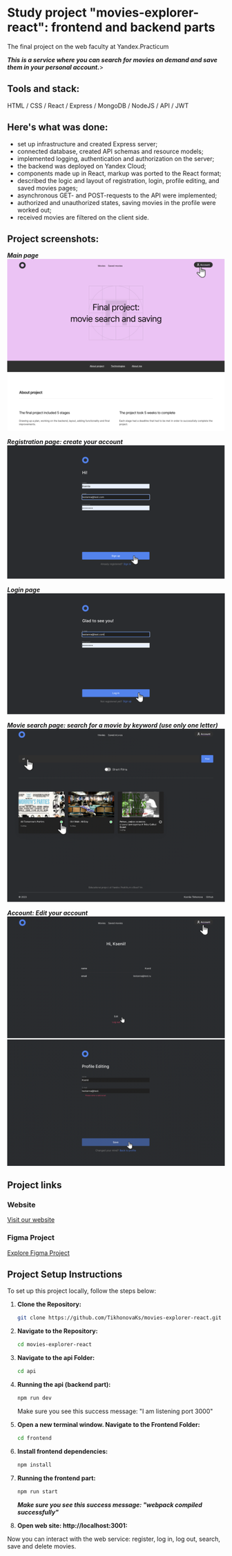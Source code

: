 # Study project "movies-explorer-react": frontend and backend parts
The final project on the web faculty at Yandex.Practicum

***This is a service where you can search for movies on demand and save them in your personal account.***>

## Tools and stack: 
HTML / CSS / React / Express / MongoDB / NodeJS / API / JWT
<br />

## Here's what was done:
* set up infrastructure and created Express server;
* connected database, created API schemas and resource models;
* implemented logging, authentication and authorization on the server;
* the backend was deployed on Yandex Сloud;
* components made up in React, markup was ported to the React format;
* described the logic and layout of registration, login, profile editing, and saved movies pages;
* asynchronous GET- and POST-requests to the API were implemented;
* authorized and unauthorized states, saving movies in the profile were worked out;
* received movies are filtered on the client side.

## Project screenshots:
***Main page***
![](./frontend/src/images/readme/main.png)

***Registration page: create your account***
![](./frontend/src/images/readme/sign-up.png)

***Login page***
![](./frontend/src/images/readme/sign-in.png)

***Movie search page: search for a movie by keyword (use only one letter)***
![](./frontend/src/images/readme/search-movies.png)

***Account: Edit your account***
![](./frontend/src/images/readme/account.png)
![](./frontend/src/images/readme/edit-account.png)

## Project links
### Website
[Visit our website](https://diploma-kseniia.nomoredomainsmonster.ru/)
### Figma Project
[Explore Figma Project](https://www.figma.com/file/LIZzsFoCCZrF381c6XbWSg/Diploma-(Copy)?node-id=891%3A3857&mode=dev)


## Project Setup Instructions
To set up this project locally, follow the steps below:

1. **Clone the Repository:**

    ```bash
    git clone https://github.com/TikhonovaKs/movies-explorer-react.git
    ```

2. **Navigate to the Repository:**

    ```bash
    cd movies-explorer-react
    ```

3. **Navigate to the api Folder:**

    ```bash
    cd api
    ```
4. **Running the api (backend part):**
   
    ```bash
    npm run dev
    ```
    Make sure you see this success message: "I am listening port 3000" 
5. **Open a new terminal window. Navigate to the Frontend Folder:**

    ```bash
    cd frontend
    ```

6. **Install frontend dependencies:**

    ```bash
    npm install
    ```
7. **Running the frontend part:**

    ```bash
    npm run start
    ```    
   ***Make sure you see this success message: "webpack compiled successfully"***

8. **Open web site: http://localhost:3001:**

Now you can interact with the web service: register, log in, log out, search, save and delete movies.
    

